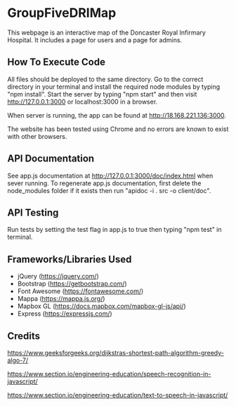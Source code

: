 # GroupFiveDRIMap

This webpage is an interactive map of the Doncaster Royal Infirmary Hospital. It includes a page for users and a page for admins.

## How To Execute Code

All files should be deployed to the same directory. Go to the correct directory in your terminal and install the required node modules by typing "npm install". Start the server by typing "npm start" and then visit http://127.0.0.1:3000 or localhost:3000 in a browser.

When server is running, the app can be found at http://18.168.221.136:3000.

The website has been tested using Chrome and no errors are known to exist with other browsers.

## API Documentation

See app.js documentation at http://127.0.0.1:3000/doc/index.html when sever running. To regenerate app.js documentation, first delete the node_modules folder if it exists then run "apidoc -i . src -o client/doc".

## API Testing

Run tests by setting the test flag in app.js to true then typing "npm test" in terminal.

## Frameworks/Libraries Used
- jQuery (https://jquery.com/)
- Bootstrap (https://getbootstrap.com/)
- Font Awesome (https://fontawesome.com/)
- Mappa (https://mappa.js.org/)
- Mapbox GL (https://docs.mapbox.com/mapbox-gl-js/api/)
- Express (https://expressjs.com/)

## Credits
https://www.geeksforgeeks.org/dijkstras-shortest-path-algorithm-greedy-algo-7/

https://www.section.io/engineering-education/speech-recognition-in-javascript/

https://www.section.io/engineering-education/text-to-speech-in-javascript/
